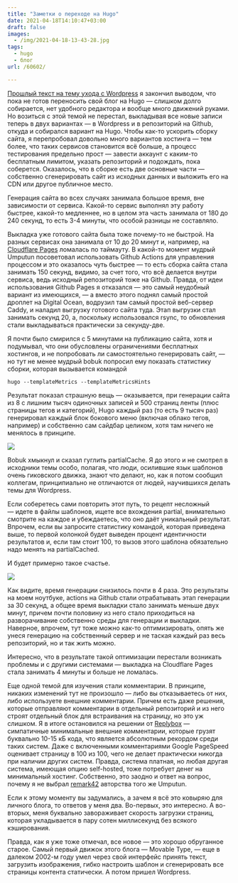 ```yaml
---
title: "Заметки о переходе на Hugo"
date: 2021-04-18T14:10:47+03:00
draft: false
images:
  - /img/2021-04-18-13-43-28.jpg
tags:
  - hugo
  - блог
url: /60602/

---
```

[Прошлый текст на тему ухода с Wordpress](/60485/) я закончил выводом, что пока не готов переносить свой блог на Hugo — слишком долго собирается, нет удобного редактора и вообще много движений руками. Но возиться с этой темой не перестал, выкладывая все новые записи теперь в двух вариантах — в Wordpress и в репозиторий на Github, откуда и собирался вариант на Hugo.
Чтобы как-то ускорить сборку сайта, я перепробовал довольно много вариантов хостинга — тем более, что таких сервисов становится всё больше, а процесс тестирования предельно прост — завести аккаунт с каким-то бесплатным лимитом, указать репозиторий и подождать, пока соберется. Оказалось, что в сборке есть две основные части — собственно сгенерировать сайт из исходных данных и выложить его на CDN или другое публичное место.

Генерация сайта во всех случаях занимала большое время, вне зависимости от сервиса. Какой-то сервис выполнял эту работу быстрее, какой-то медленнее, но в целом эта часть занимала от 180 до 240 секунд, то есть 3-4 минуты, что особой разницы не составляло. 

Выкладка уже готового сайта была тоже почему-то не быстрой. На разных сервисах она занимала от 10 до 20 минут и, например, на [Cloudflare Pages](https://pages.cloudflare.com/) ломалась по таймауту. 
В какой-то момент мудрый Umputun посоветовал использовать Github Actions для управления процессом и это оказалось чуть быстрее — то есть сборка сайта стала занимать 150 секунд, видимо, за счет того, что всё делается внутри сервиса, ведь исходный репозиторий тоже на Github. Правда, от идеи использования Github Pages я отказался — это самый неудобный вариант из имеющихся, — а вместо этого поднял самый простой дроплет на Digital Ocean, водрузил там самый простой веб-сервер Caddy, и наладил выгрузку готового сайта туда. Этап выгрузки стал занимать секунд 20, а, поскольку использовался rsync, то обновления стали выкладываться практически за секунду-две. 

Я почти было смирился с 5 минутами на публикацию сайта, хотя и подумывал, что они обусловлены ограничениями бесплатных хостингов, и не попробовать ли самостоятельно генерировать сайт, — но тут не менее мудрый bobuk попросил ему показать статистику сборки, которая вызывается командой

	hugo --templateMetrics --templateMetricsHints

Результат показал страшную вещь — оказывается, при генерации сайта из 8 с лишним тысяч одиночных записей и 500 страниц ленты (плюс страницы тегов и категорий), Hugo каждый раз (то есть 9 тысяч раз) генерировал каждый блок бокового меню (включая облако тегов, например) и собственно сам сайдбар целиком, хотя там ничего не менялось в принципе. 

![](/img/2021-04-18-13-43-08.jpg)

Bobuk хмыкнул и сказал гуглить partialCache. Я до этого и не смотрел в исходники темы особо, полагая, что люди, осилившие язык шаблонов очень гиковского движка, знают что делают, но, как я потом сообщил коллегам, принципиально не отличаются от людей, научившихся делать темы для Wordpress.

Если соберетесь сами повторить этот путь, то рецепт несложный — идете в файлы шаблонов, ищете все вхождения partial, внимательно смотрите на каждое и убеждаетесь, что оно даёт уникальный результат. Впрочем, если вы запросите статистику командой, которая приведена выше, то первой колонкой будет выведен процент идентичности результатов и, если там стоит 100, то вызов этого шаблона обязательно надо менять на partialCached.

И будет примерно такое счастье.

![](/img/2021-04-18-13-43-28.jpg)

Как видите, время генерации снизилось почти в 4 раза. Это результаты на моем ноутбуке, actions на Github стали отрабатывать этап генерации за 30 секунд, а общее время выкладки стало занимать меньше двух минут, причем почти половину из него стало приходиться на разворачивание собственно среды для генерации и выкладки. Наверное, впрочем, тут тоже можно как-то оптимизировать, опять же унеся генерацию на собственный сервер и не таская каждый раз весь репозиторий, но и так жить можно.

Интересно, что в результате такой оптимизации перестали возникать проблемы и с другими системами — выкладка на Cloudflare Pages стала занимать 4 минуты и больше не ломалась. 

Еще одной темой для изучения стали комментарии. В принципе, никаких изменений тут не произошло — либо вы отказываетесь от них, либо используете внешние комментарии. Причем есть даже решения, которые отправляют комментарии в отдельный репозиторий и из него строят отдельный блок для встраивания на страницу, но это уж слишком. Я в итоге остановился на решении от [Replybox](https://getreplybox.com) — симпатичные минимальные внешние комментарии, которые грузят буквально 10-15 кБ кода, что является абсолютным рекордом среди таких систем. Даже с включенными комментариями Google PageSpeed оценивает страницу в 100 из 100, чего не делает практически никогда при наличии других систем. Правда, система платная, но любая другая система, имеющая опцию self-hosted, тоже потребует денег на минимальный хостинг. Собственно, это заодно и ответ на вопрос, почему я не выбрал [remark42](https://remark42.com/) авторства того же Umputun.

Если к этому моменту вы задумались, а зачем я всё это ковыряю для личного блога, то ответов у меня два. Во-первых, это интересно. А во-вторых, меня буквально завораживает скорость загрузки страниц, которая укладывается в пару сотен миллисекунд без всякого кэширования. 

Правда, как я уже тоже отмечал, все новое — это хорошо обруганное старое. Самый первый движок этого блога — Movable Type, — еще в далеком 2002-м году умел через свой интерфейс принять текст, загрузить изображения, гибко настроить шаблон и сгенерировать все страницы контента статически. А потом пришел Wordpress. 